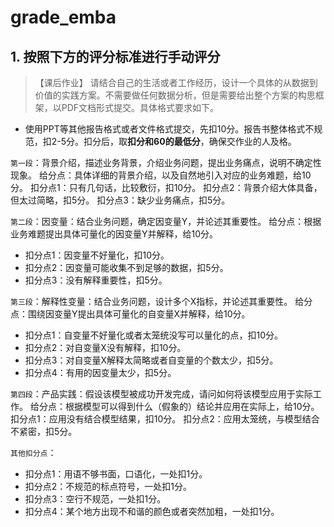 # grade_emba

## 1. 按照下方的评分标准进行手动评分

>【课后作业】
请结合自己的生活或者工作经历，设计一个具体的从数据到价值的实践方案。不需要做任何数据分析，但是需要给出整个方案的构思框架，以PDF文档形式提交。具体格式要求如下。

- 使用PPT等其他报告格式或者文件格式提交，先扣10分。报告书整体格式不规范，扣2-5分。扣分后，取**扣分和60的最低分**，确保交作业的人及格。

`第一段`：背景介绍，描述业务背景，介绍业务问题，提出业务痛点，说明不确定性现象。
给分点：具体详细的背景介绍，以及自然地引入对应的业务难题，给10分。
扣分点1：只有几句话，比较敷衍，扣10分。
扣分点2：背景介绍大体具备，但太过简略，扣5分。
扣分点3：缺少业务痛点，扣5分。

`第二段`：因变量：结合业务问题，确定因变量Y，并论述其重要性。
给分点：根据业务难题提出具体可量化的因变量Y并解释，给10分。
- 扣分点1：因变量不好量化，扣10分。
- 扣分点2：因变量可能收集不到足够的数据，扣5分。
- 扣分点3：没有解释重要性，扣5分。


`第三段`：解释性变量：结合业务问题，设计多个X指标，并论述其重要性。
给分点：围绕因变量Y提出具体可量化的自变量X并解释，给10分。
- 扣分点1：自变量不好量化或者太笼统没写可以量化的点，扣10分。
- 扣分点2：对自变量X没有解释，扣10分。
- 扣分点3：对自变量X解释太简略或者自变量的个数太少，扣5分。
- 扣分点4：有用的因变量太少，扣5分。


`第四段`：产品实践：假设该模型被成功开发完成，请问如何将该模型应用于实际工作。
给分点：根据模型可以得到什么（假象的）结论并应用在实际上，给10分。
扣分点1：应用没有结合模型结果，扣10分。
扣分点2：应用太笼统，与模型结合不紧密，扣5分。

`其他扣分点`：
- 扣分点1：用语不够书面，口语化，一处扣1分。
- 扣分点2：不规范的标点符号，一处扣1分。
- 扣分点3：空行不规范，一处扣1分。
- 扣分点4：某个地方出现不和谐的颜色或者突然加粗，一处扣1分。

